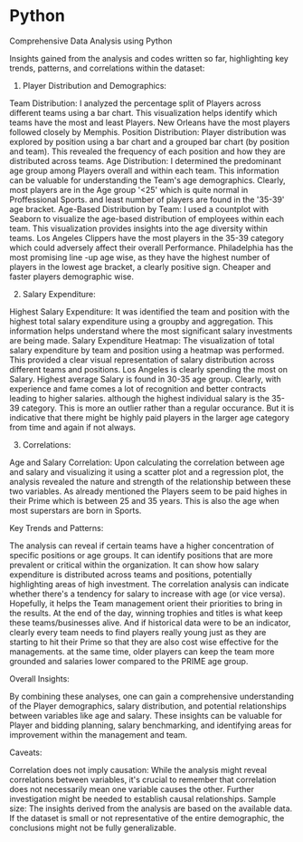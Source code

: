 # Python
Comprehensive Data Analysis using Python

Insights gained from the analysis and codes written so far, highlighting key trends, patterns, and correlations within the dataset:

1. Player Distribution and Demographics:

Team Distribution: I analyzed the percentage split of Players across different teams using a bar chart. This visualization helps identify which teams have the most and least Players. New Orleans have the most players followed closely by Memphis.
Position Distribution: Player distribution was explored by position using a bar chart and a grouped bar chart (by position and team). This revealed the frequency of each position and how they are distributed across teams.
Age Distribution: I determined the predominant age group among Players overall and within each team. This information can be valuable for understanding the Team's age demographics. Clearly, most players are in the Age group '<25' which is quite normal in Proffessional Sports. and least number of players are found in the '35-39' age bracket.
Age-Based Distribution by Team: I used a countplot with Seaborn to visualize the age-based distribution of employees within each team. This visualization provides insights into the age diversity within teams. Los Angeles Clippers have the most players in the 35-39 category which could adversely affect their overall Performance. Philadelphia has the most promising line -up age wise, as they have the highest number of players in the lowest age bracket, a clearly positive sign. Cheaper and faster players demographic wise. 

2. Salary Expenditure:

Highest Salary Expenditure: It was identified the team and position with the highest total salary expenditure using a groupby and aggregation. This information helps understand where the most significant salary investments are being made.
Salary Expenditure Heatmap: The visualization of total salary expenditure by team and position using a heatmap was performed. This provided a clear visual representation of salary distribution across different teams and positions. Los Angeles is clearly spending the most on Salary. Highest average Salary is found in 30-35 age group. Clearly, with experience and fame comes a lot of recognition and better contracts leading to higher salaries. although the highest individual salary is the 35-39 category. This is more an outlier rather than a regular occurance. But it is indicative that there might be highly paid players in the larger age category from time and again if not always.

3. Correlations:

Age and Salary Correlation: Upon calculating the correlation between age and salary and visualizing it using a scatter plot and a regression plot, the analysis revealed the nature and strength of the relationship between these two variables. As already mentioned the Players seem to be paid highes in their Prime which is between 25 and 35 years. This is also the age when most superstars are born in Sports.

Key Trends and Patterns:

The analysis can reveal if certain teams have a higher concentration of specific positions or age groups. It can identify positions that are more prevalent or critical within the organization. It can show how salary expenditure is distributed across teams and positions, potentially highlighting areas of high investment. The correlation analysis can indicate whether there's a tendency for salary to increase with age (or vice versa). Hopefully, it helps the Team management orient their priorities to bring in the results. At the end of the day, winning trophies and titles is what keep these teams/businesses alive. And if historical data were to be an indicator, clearly every team needs to find players really young just as they are starting to hit their Prime so that they are also cost wise effective for the managements. at the same time, older players can keep the team more grounded and salaries lower compared to the PRIME age group.

Overall Insights:

By combining these analyses, one can gain a comprehensive understanding of the Player demographics, salary distribution, and potential relationships between variables like age and salary. These insights can be valuable for Player and bidding planning, salary benchmarking, and identifying areas for improvement within the management and team.

Caveats:

Correlation does not imply causation: While the analysis might reveal correlations between variables, it's crucial to remember that correlation does not necessarily mean one variable causes the other. Further investigation might be needed to establish causal relationships.
Sample size: The insights derived from the analysis are based on the available data. If the dataset is small or not representative of the entire demographic, the conclusions might not be fully generalizable.
